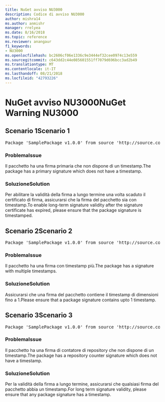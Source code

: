 ```yaml
---
title: NuGet avviso NU3000
description: Codice di avviso NU3000
author: mishra14
ms.author: anmishr
manager: rrelyea
ms.date: 8/16/2018
ms.topic: reference
ms.reviewer: anangaur
f1_keywords:
- NU3000
ms.openlocfilehash: bc2606cf06e1336c9e3444ef32cee0974c13e559
ms.sourcegitcommit: c643dd2c44e085601551ff7079d696bcc3ad2b49
ms.translationtype: MT
ms.contentlocale: it-IT
ms.lasthandoff: 08/21/2018
ms.locfileid: "42793226"
---
```

# <a name="nuget-warning-nu3000"></a><span data-ttu-id="8c3b7-103">NuGet avviso NU3000</span><span class="sxs-lookup"><span data-stu-id="8c3b7-103">NuGet Warning NU3000</span></span>

## <a name="scenario-1"></a><span data-ttu-id="8c3b7-104">Scenario 1</span><span class="sxs-lookup"><span data-stu-id="8c3b7-104">Scenario 1</span></span>

<pre>Package 'SamplePackage v1.0.0' from source 'http://source.com/index.json': The primary signature does not have a timestamp.</pre>

### <a name="issue"></a><span data-ttu-id="8c3b7-105">Problema</span><span class="sxs-lookup"><span data-stu-id="8c3b7-105">Issue</span></span>

<span data-ttu-id="8c3b7-106">Il pacchetto ha una firma primaria che non dispone di un timestamp.</span><span class="sxs-lookup"><span data-stu-id="8c3b7-106">The package has a primary signature which does not have a timestamp.</span></span>


### <a name="solution"></a><span data-ttu-id="8c3b7-107">Soluzione</span><span class="sxs-lookup"><span data-stu-id="8c3b7-107">Solution</span></span>

<span data-ttu-id="8c3b7-108">Per abilitare la validità della firma a lungo termine una volta scaduto il certificato di firma, assicurarsi che la firma del pacchetto sia con timestamp.</span><span class="sxs-lookup"><span data-stu-id="8c3b7-108">To enable long-term signature validity after the signature certificate has expired, please ensure that the package signature is timestamped.</span></span>



## <a name="scenario-2"></a><span data-ttu-id="8c3b7-109">Scenario 2</span><span class="sxs-lookup"><span data-stu-id="8c3b7-109">Scenario 2</span></span>

<pre>Package 'SamplePackage v1.0.0' from source 'http://source.com/index.json': Multiple timestamps are not accepted.</pre>

### <a name="issue"></a><span data-ttu-id="8c3b7-110">Problema</span><span class="sxs-lookup"><span data-stu-id="8c3b7-110">Issue</span></span>

<span data-ttu-id="8c3b7-111">Il pacchetto ha una firma con timestamp più.</span><span class="sxs-lookup"><span data-stu-id="8c3b7-111">The package has a signature with multiple timestamps.</span></span>


### <a name="solution"></a><span data-ttu-id="8c3b7-112">Soluzione</span><span class="sxs-lookup"><span data-stu-id="8c3b7-112">Solution</span></span>

<span data-ttu-id="8c3b7-113">Assicurarsi che una firma del pacchetto contiene il timestamp di dimensioni fino a 1.</span><span class="sxs-lookup"><span data-stu-id="8c3b7-113">Please ensure that a package signature contains upto 1 timestamp.</span></span>



## <a name="scenario-3"></a><span data-ttu-id="8c3b7-114">Scenario 3</span><span class="sxs-lookup"><span data-stu-id="8c3b7-114">Scenario 3</span></span>

<pre>Package 'SamplePackage v1.0.0' from source 'http://source.com/index.json': The repository countersignature does not have a timestamp.</pre>

### <a name="issue"></a><span data-ttu-id="8c3b7-115">Problema</span><span class="sxs-lookup"><span data-stu-id="8c3b7-115">Issue</span></span>

<span data-ttu-id="8c3b7-116">Il pacchetto ha una firma di contatore di repository che non dispone di un timestamp.</span><span class="sxs-lookup"><span data-stu-id="8c3b7-116">The package has a repository counter signature which does not have a timestamp.</span></span>


### <a name="solution"></a><span data-ttu-id="8c3b7-117">Soluzione</span><span class="sxs-lookup"><span data-stu-id="8c3b7-117">Solution</span></span>

<span data-ttu-id="8c3b7-118">Per la validità della firma a lungo termine, assicurarsi che qualsiasi firma del pacchetto abbia un timestamp.</span><span class="sxs-lookup"><span data-stu-id="8c3b7-118">For long term signature validity, please ensure that any package signature has a timestamp.</span></span>


